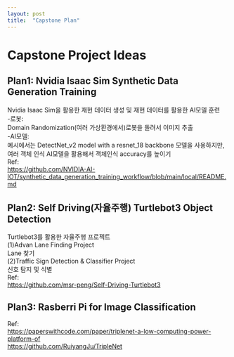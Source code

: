 ```yaml
---
layout: post
title:  "Capstone Plan"
---
```


# Capstone Project Ideas
## Plan1: Nvidia Isaac Sim Synthetic Data Generation Training 
Nvidia Isaac Sim을 활용한 재현 데이터 생성 및 재현 데이터를 활용한 AI모델 훈련 <br/>
-로봇: <br/>
Domain Randomization(여러 가상환경에서)로봇을 돌려서 이미지 추출 <br/>
-AI모델: <br/>
예시에서는 DetectNet_v2 model with a resnet_18 backbone 모델을 사용하지만, 여러 객체 인식 AI모델을 활용해서 객체인식 accuracy를 높이기 <br/>
Ref: <br/>
https://github.com/NVIDIA-AI-IOT/synthetic_data_generation_training_workflow/blob/main/local/README.md <br/>

## Plan2: Self Driving(자율주행) Turtlebot3 Object Detection
Turtlebot3를 활용한 자율주행 프로젝트 <br/>
(1)Advan Lane Finding Project <br/>
Lane 찾기 <br/>
(2)Traffic Sign Detection & Classifier Project <br/>
신호 탐지 및 식별 <br/>
Ref: <br/>
https://github.com/msr-peng/Self-Driving-Turtlebot3 <br/>

## Plan3: Rasberri Pi for Image Classification 
Ref: <br/>
https://paperswithcode.com/paper/triplenet-a-low-computing-power-platform-of <br/>
https://github.com/RuiyangJu/TripleNet <br/>
